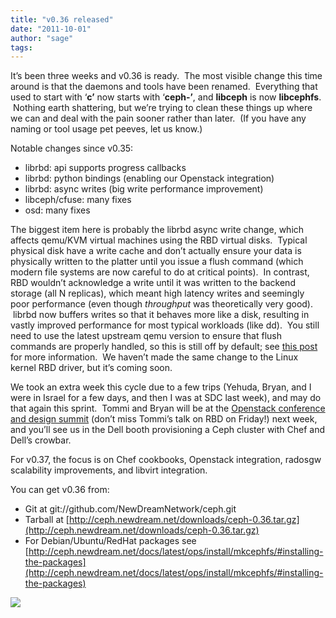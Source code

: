 ```yaml
---
title: "v0.36 released"
date: "2011-10-01"
author: "sage"
tags: 
---
```


It’s been three weeks and v0.36 is ready.  The most visible change this time around is that the daemons and tools have been renamed.  Everything that used to start with ‘**c’** now starts with ‘**ceph-’**, and **libceph** is now **libcephfs**.  Nothing earth shattering, but we’re trying to clean these things up where we can and deal with the pain sooner rather than later.  (If you have any naming or tool usage pet peeves, let us know.)

Notable changes since v0.35:

- librbd: api supports progress callbacks
- librbd: python bindings (enabling our Openstack integration)
- librbd: async writes (big write performance improvement)
- libceph/cfuse: many fixes
- osd: many fixes

The biggest item here is probably the librbd async write change, which affects qemu/KVM virtual machines using the RBD virtual disks.  Typical physical disk have a write cache and don’t actually ensure your data is physically written to the platter until you issue a flush command (which modern file systems are now careful to do at critical points).  In contrast, RBD wouldn’t acknowledge a write until it was written to the backend storage (all N replicas), which meant high latency writes and seemingly poor performance (even though _throughput_ was theoretically very good).  librbd now buffers writes so that it behaves more like a disk, resulting in vastly improved performance for most typical workloads (like dd).  You still need to use the latest upstream qemu version to ensure that flush commands are properly handled, so this is still off by default; see [this post](http://marc.info/?l=ceph-devel&m=131664017524802&w=2) for more information.  We haven’t made the same change to the Linux kernel RBD driver, but it’s coming soon.

We took an extra week this cycle due to a few trips (Yehuda, Bryan, and I were in Israel for a few days, and then I was at SDC last week), and may do that again this sprint.  Tommi and Bryan will be at the [Openstack conference and design summit](http://www.openstack.org/community/events/openstack-conference-fall-2011/) (don’t miss Tommi’s talk on RBD on Friday!) next week, and you’ll see us in the Dell booth provisioning a Ceph cluster with Chef and Dell’s crowbar.

For v0.37, the focus is on Chef cookbooks, Openstack integration, radosgw scalability improvements, and libvirt integration.

You can get v0.36 from:

- Git at git://github.com/NewDreamNetwork/ceph.git
- Tarball at [http://ceph.newdream.net/downloads/ceph-0.36.tar.gz](http://ceph.newdream.net/downloads/ceph-0.36.tar.gz)
- For Debian/Ubuntu/RedHat packages see [http://ceph.newdream.net/docs/latest/ops/install/mkcephfs/#installing-the-packages](http://ceph.newdream.net/docs/latest/ops/install/mkcephfs/#installing-the-packages)

![](http://track.hubspot.com/__ptq.gif?a=268973&k=14&bu=http://ceph.com&r=http://ceph.com/releases/v0-36-released/&bvt=rss&p=wordpress)
